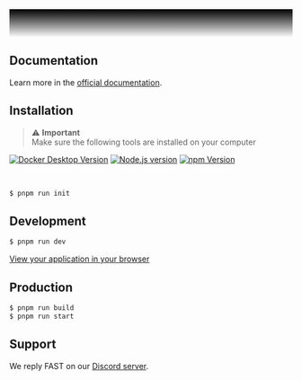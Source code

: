 <div style="background: black;">
<p align="center" style="margin: 0;">
  
</div>
<div style="height: 50px; background: linear-gradient(#000000, transparent);"></div>

## Documentation

Learn more in the [official documentation](https://dev.marblism.com).

## Installation

<div style="color: red;">

> ⚠️ **Important**<br/>Make sure the following tools are installed on your computer

<p align="center">

<a target="_blank" href="https://www.docker.com/get-started/">![Docker Desktop Version](https://img.shields.io/badge/Docker%20Desktop-4.19.0-black?logo=docker)</a>
<a target="_blank" href="https://nodejs.org/en">![Node.js version](https://img.shields.io/badge/Node.js-20.11.0-black?logo=nodedotjs)</a>
<a target="_blank" href="https://www.npmjs.com/">![npm Version](https://img.shields.io/badge/npm-10.2.4-black?logo=npm)</a>

</p>
</div>

<br />

```bash
$ pnpm run init
```

## Development

```bash
$ pnpm run dev
```

[View your application in your browser](http://localhost:8099)

## Production

```bash
$ pnpm run build
$ pnpm run start
```

## Support

We reply FAST on our <a target="_blank" href="https://discord.gg/GScNz7kAEu">Discord server</a>.
